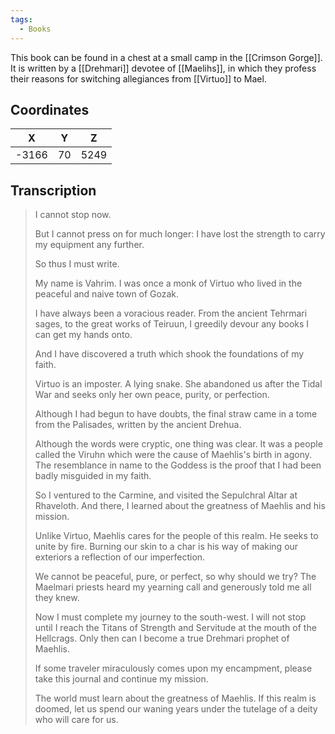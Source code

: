 ```yaml
---
tags:
  - Books
---
```


This book can be found in a chest at a small camp in the [[Crimson Gorge]]. It is written by a [[Drehmari]] devotee of [[Maelihs]], in which they profess their reasons for switching allegiances from [[Virtuo]] to Mael.

## Coordinates
| **X** | **Y** | **Z** |
| :---: | :---: | :---: |
| -3166 |  70   | 5249  |

## Transcription
> I cannot stop now.
>
> But I cannot press on for much longer: I have lost the strength to carry my equipment any further.
>
> So thus I must write.
>
> My name is Vahrim. I was once a monk of Virtuo who lived in the peaceful and naive town of Gozak.
>
> I have always been a voracious reader. From the ancient Tehrmari sages, to the great works of Teiruun, I greedily devour any books I can get my hands onto.
>
> And I have discovered a truth which shook the foundations of my faith.
>
> Virtuo is an imposter. A lying snake. She abandoned us after the Tidal War and seeks only her own peace, purity, or perfection.
>
> Although I had begun to have doubts, the final straw came in a tome from the Palisades, written by the ancient Drehua.
>
> Although the words were cryptic, one thing was clear. It was a people called the Viruhn which were the cause of Maehlis's birth in agony. The resemblance in name to the Goddess is
the proof that I had been badly misguided in my faith.
>
> So I ventured to the Carmine, and visited the Sepulchral Altar at Rhaveloth. And there, I learned about the greatness of Maehlis and his mission.
>
> Unlike Virtuo, Maehlis cares for the people of this realm. He seeks to unite by fire. Burning our skin to a char is his way of making our exteriors a reflection of our imperfection.
>
> We cannot be peaceful, pure, or perfect, so why should we try? The Maelmari priests heard my yearning call and generously told me all they knew.
>
> Now I must complete my journey to the south-west. I will not stop until I reach the Titans of Strength and Servitude at the mouth of the Hellcrags. Only then can I become a true
Drehmari prophet of Maehlis.
>
> If some traveler miraculously comes upon my encampment, please take this journal and continue my mission.
>
> The world must learn about the greatness of Maehlis. If this realm is doomed, let us spend our waning years under the tutelage of a deity who will care for us.

